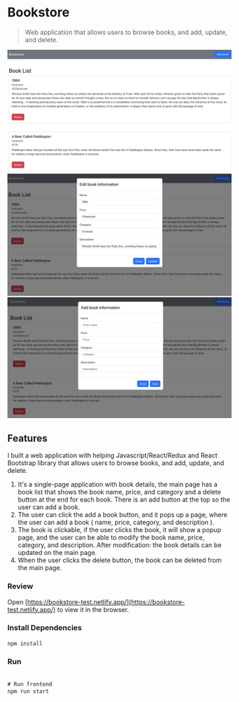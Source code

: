 # Bookstore

> Web application that allows users to browse books, and add, update, and delete.

<img src="./src/assets/full-size.png">
<img src="./src/assets/full-size-with-edit-modal.png">
<img src="./src/assets/full-size-with-add-modal.png">


## Features

I built a web application with helping Javascript/React/Redux and React Bootstrap library that allows users to browse books, and add, update, and delete.
1. It's a single-page application with book details, the main page has a book list that shows the book name, price, and category and a delete button at the end for each book. There is an add button at the top so the user can add a book.
2. The user can click the add a book button, and it pops up a page, where the user can add a book ( name, price, category, and description ).
3. The book is clickable, if the user clicks the book, it will show a popup page, and the user can be able to modify the book name, price, category, and description. After modification: the book details can be updated on the main page.
4. When the user clicks the delete button, the book can be deleted from the main page.

### Review

Open [https://bookstore-test.netlify.app/](https://bookstore-test.netlify.app/) to view it in the browser.


### Install Dependencies

```
npm install
```

### Run

```

# Run frontend
npm run start
```


